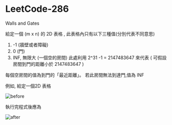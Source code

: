 # LeetCode-286
Walls and Gates


給定一個 (m x n) 的 2D 表格 , 此表格內只有以下三種值(分別代表不同意思)
1. -1 (牆壁或者障礙)
2. 0 (門)
3. INF, 無限大 (一個空的房間)  此處利用 2^31 -1 = 2147483647 來代表
   ( 可假設房間到門的距離小於 2147483647 )

每個空房間的值為到門的「最近距離」。 若此房間無法到達門,值為 INF

例如, 給定一個2D 表格



![before](https://user-images.githubusercontent.com/33632760/137959838-7aa55bfe-a841-40a7-bf32-f8e435964b8e.jpg)

  
執行完程式後應為



![after](https://user-images.githubusercontent.com/33632760/137959834-deca9f7f-bf25-49a8-8b14-385adf2fc2bb.jpg)

  
